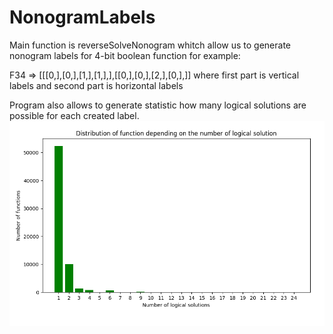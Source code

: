 # NonogramLabels
Main function is reverseSolveNonogram whitch allow us to generate nonogram labels for 4-bit boolean function for example:

F34 => [[[0,],[0,],[1,],[1,],],[[0,],[0,],[2,],[0,],]] where first part is vertical labels and second part is horizontal labels

Program also allows to generate statistic how many logical solutions are possible for each created label.
![distribution](/distribution.png)
